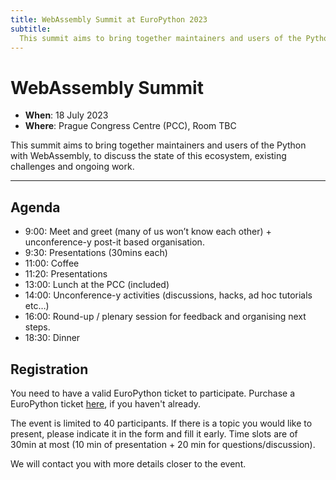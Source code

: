 ```yaml
---
title: WebAssembly Summit at EuroPython 2023
subtitle:
  This summit aims to bring together maintainers and users of the Python with WebAssembly, to discuss the state of this ecosystem, existing challenges and ongoing work .
---
```


# WebAssembly Summit
- **When**: 18 July 2023
- **Where**: Prague Congress Centre (PCC), Room TBC

This summit aims to bring together maintainers and users of the Python with WebAssembly, to discuss the state of this ecosystem, existing challenges and ongoing work.

---
## Agenda

- 9:00:  Meet and greet (many of us won’t know each other) + unconference-y post-it based organisation.
- 9:30:  Presentations (30mins each)
- 11:00: Coffee
- 11:20: Presentations
- 13:00: Lunch at the PCC (included)
- 14:00: Unconference-y activities (discussions, hacks, ad hoc tutorials etc…)
- 16:00: Round-up / plenary session for feedback and organising next steps.
- 18:30: Dinner

## Registration

You need to have a valid EuroPython ticket to participate. Purchase a EuroPython ticket [here](/ticket), if you haven't already.

The event is limited to 40 participants. If there is a topic you would like to present, please indicate it in the form and fill it early. Time slots are of 30min at most (10 min of presentation + 20 min for questions/discussion).

<div style={{textAlign: "center", marginBottom: 12}}>
<ButtonWithTitle title="Be part of the WASM summit" text="Register your interest now!" href="https://forms.gle/Yf1P4DXPaLFUEgYG7" />
</div>

We will contact you with more details closer to the event.
